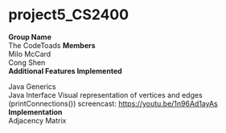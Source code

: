 # project5_CS2400
**Group Name**   
The CodeToads
**Members**  
Milo McCard  
Cong Shen  
**Additional Features Implemented**

Java Generics  
Java Interface
Visual representation of vertices and edges (printConnections())
screencast: https://youtu.be/1n96Ad1ayAs
**Implementation**  
Adjacency Matrix
